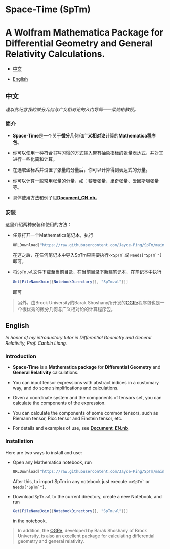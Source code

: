 # Space-Time (SpTm)

# A Wolfram Mathematica Package for Differential Geometry and General Relativity Calculations.

- [中文](#中文)

- [English](#English)

## 中文

*谨以此纪念我的微分几何与广义相对论的入门导师——梁灿彬教授。*

### 简介

- **Space-Time**是一个关于**微分几何**和**广义相对论**计算的**Mathematica程序包**。

- 你可以使用一种符合书写习惯的方式输入带有抽象指标的张量表达式，并对其进行一些化简和计算。

- 在选取坐标系并设置了张量的分量后，你可以计算得到表达式的分量。

- 你可以计算一些常用张量的分量，如：黎曼张量、里奇张量、爱因斯坦张量等。

- 具体使用方法和例子见[**Document_CN.nb**](https://github.com/Jayce-Ping/SpTm/blob/main/Document_CN.nb)。


### 安装
这里介绍两种安装和使用的方法：

- 任意打开一个Mathematica笔记本，执行
  
    ```mathematica
    URLDownload["https://raw.githubusercontent.com/Jayce-Ping/SpTm/main/SpTm.wl", FileNameJoin[{$UserBaseDirectory, "Applications", "SpTm.wl"}]]
    ```
    
    在这之后，在任何笔记本中导入SpTm只需要执行`` <<SpTm` ``或 ``Needs["SpTm`"]``即可。
    
- 将``SpTm.wl``文件下载至当前目录，在当前目录下新建笔记本，在笔记本中执行
  
    ```mathematica
    Get[FileNameJoin[{NotebookDirectory[], "SpTm.wl"}]]
    ```
    
    即可

> 另外，由Brock University的Barak Shoshany所开发的[OGRe](https://github.com/bshoshany/OGRe)程序包也是一个很优秀的微分几何与广义相对论的计算程序包。

## English

*In honor of my introductory tutor in Differential Geometry and General Relativity, Prof. Canbin Liang.*

### Introduction

- **Space-Time** is a **Mathematica package** for **Differential Geometry** and **General Relativity** calculations.

- You can input tensor expressions with abstract indices in a customary way, and do some simplifications and calculations.

- Given a coordinate system and the components of tensors set, you can calculate the components of the expression.


- You can calculate the components of some common tensors, such as Riemann tensor, Ricc tensor and Einstein tensor, etc.

- For details and examples of use, see [**Document_EN.nb**](https://github.com/Jayce-Ping/SpTm/blob/main/Document_EN.nb).

### Installation

Here are two ways to install and use:

  - Open any Mathematica notebook, run
    
    ```mathematica
    URLDownload["https://raw.githubusercontent.com/Jayce-Ping/SpTm/main/SpTm.wl", FileNameJoin[{$UserBaseDirectory, "Applications", "SpTm.wl"}]]
    ```
    
    After this, to import SpTm in any notebook just execute `` <<SpTm` `` or  ``Needs["SpTm`"]``.
    
- Download ``SpTm.wl`` to the current directory, create a new Notebook, and run
  
    ```mathematica
    Get[FileNameJoin[{NotebookDirectory[], "SpTm.wl"}]]
    ```
    
    in the notebook.

> In addition, the [OGRe](https://github.com/bshoshany/OGRe), developed by Barak Shoshany of Brock University, is also an excellent package for calculating differential geometry and general relativity.
